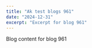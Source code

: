 ```yaml
---
title: "Ak test blogs 961"
date: "2024-12-31"
excerpt: "Excerpt for blog 961"
---
```


Blog content for blog 961